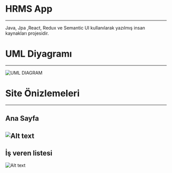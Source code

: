 # HRMS App
----------------------------------------------------------------
Java, Jpa ,React, Redux ve Semantic UI kullanılarak yazılmış insan kaynakları projesidir. 

# UML Diyagramı
----------------------------------------------------------------
![UML DIAGRAM](https://imgur.com/X9p9Jxz.png)

# Site Önizlemeleri
----------------------------------------------------------------
## Ana Sayfa
![Alt text](https://imgur.com/mMNcJ8n.jpg)
----------------------------------------------------------------
## İş veren listesi
![Alt text](https://imgur.com/4KWMCbR.jpg)
